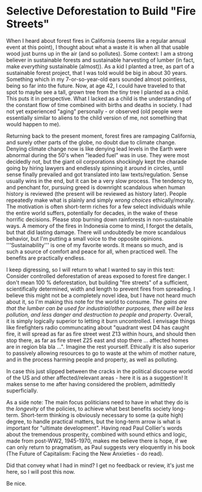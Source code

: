 # Selective Deforestation to Build "Fire Streets"

When I heard about forest fires in California (seems like a regular annual event at this point), I thought about what a waste it is when all that usable wood
just burns up in the air (and so pollutes). Some context: 
I am a strong believer in sustainable forests and sustainable harvesting of lumber (in fact, make _everything_ sustainable (almost)). As a kid 
I planted a tree, as part of a sustainable forest project, that I was told would be big in about 30
years. Something which in my 7-or-so-year-old ears sounded almost pointless, being so far into the future. Now, at age 42, I could have traveled 
to that spot to maybe see
a tall, grown tree from the tiny tree I planted as a child. This puts it in perspective. What I lacked as a child is the understanding of the constant flow
of time combined with births and deaths in society. I had not yet experienced "aging" personally - or observed (old people were essentially 
similar to aliens to the child version of me, not something that would happen to me).

Returning back to the present moment, forest fires are rampaging California, and surely other parts of the globe,
no doubt due to climate change. Denying climate change now is like denying lead levels in the
Earth were abnormal during the 50's when "leaded fuel" was in use. They were most decidedly not, but the giant oil corporations shockingly kept the 
charade going by hiring lawyers and endlessly spinning it around in circles, until sense finally prevailed and
got translated into law texts/regulation. Sense usually wins in the end, but it can be a very slow process. The
tendency to, and penchant for, pursuing greed is downright scandalous when human history is reviewed (the present will be reviewed as history later). People
repeatedly make what is plainly and simply _wrong choices_ ethically/morally. The motivation is often short-term riches for a few select individuals 
while the entire world suffers, potentially for decades, 
in the wake of these horrific decisions. Please stop burning down rainforests in non-sustainable ways. A memory of the fires in Indonesia come to mind, I forgot
the details, but that did lasting damage. There will undoubtedly be more scandalous behavior, but I'm putting a small voice to 
the opposite opinions. '''Sustainability''' is 
one of my favorite words. It means so much, and is such a source of comfort and peace for all, when practiced well. The benefits are practically endless.

I keep digressing, so I will return to what I wanted to say in this text: Consider controlled deforestation of areas exposed to forest fire danger. I don't
mean 100 % deforestation, but building "fire streets" of a sufficient, scientifically determined, width and length to prevent fires from spreading. I believe
this might not be a completely novel idea, but I have not heard much about it, so I'm making this note for the world to consume.
_The gains are that the lumber can be used for industrial/other purposes, there will be less pollution, and less danger and
destruction to people and property_. Overall,
it is simply logically superior to letting it burn uncontrolled. I envisage things like firefighters radio communcating about "quadrant west D4
has caught fire, it will spread as far as fire street west Z13 within hours, and should then stop there, as
far as fire street Z25 east and stop there ... affected homes are in region bla bla ...". Imagine
the rest yourself. Ethically it is also superior to passively allowing resources to go to waste at the whim of mother nature, and in the process harming
people and property, as well as polluting.

In case this just slipped between the cracks in the political discourse world of the US and other affected/relevant areas - here it is as a suggestion!
It makes sense to me after having considered the problem, admittedly superficially.

As a side note:
The main focus politicians need to have in what they do is the _longevity_ of the policies, to achieve what best benefits society long-term. Short-term thinking
is obviously necessary to some (a quite high) degree, to handle practical matters, but the long-term arrow is what is important for "ultimate development".
Having read Paul Collier's
words about the tremendous prosperity, combined with sound ethics and logic, made from post-WW2, 1945-1970, makes me believe there 
is hope, if we can only return to pragmatism, as Paul suggests very eloquently in his book (The Future of Capitalism: Facing the New Anxieties - do read).

Did that convey what I had in mind? I get no feedback or review, it's just me here, so I will post this now.

Be nice.
